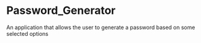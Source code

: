 # Password_Generator
An application that allows the user to generate a password based on some selected options
